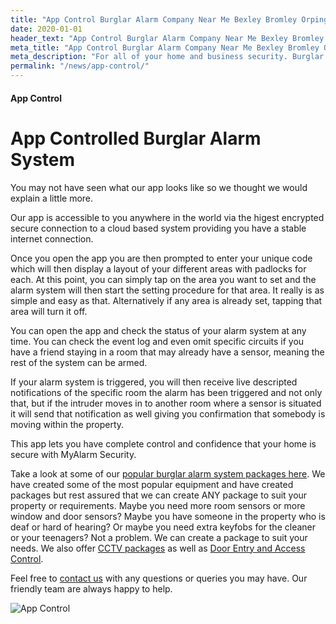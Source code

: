 ```yaml
---
title: "App Control Burglar Alarm Company Near Me Bexley Bromley Orpington"
date: 2020-01-01
header_text: "App Control Burglar Alarm Company Near Me Bexley Bromley Orpington"
meta_title: "App Control Burglar Alarm Company Near Me Bexley Bromley Orpington"
meta_description: "For all of your home and business security. Burglar Alarm Servicing, Burglar Alarm Installation, Alarm Battery and CCTV. Call 020 8302 4065 or email us."
permalink: "/news/app-control/"
---
```


#### App Control

# App Controlled Burglar Alarm System

You may not have seen what our app looks like so we thought we would explain a little more.

Our app is accessible to you anywhere in the world via the higest encrypted secure connection to a cloud based system providing you have a stable internet connection.

Once you open the app you are then prompted to enter your unique code which will then display a layout of your different areas with padlocks for each. At this point, you can simply tap on the area you want to set and the alarm system will then start the setting procedure for that area. It really is as simple and easy as that. Alternatively if any area is already set, tapping that area will turn it off.

You can open the app and check the status of your alarm system at any time. You can check the event log and even omit specific circuits if you have a friend staying in a room that may already have a sensor, meaning the rest of the system can be armed.

If your alarm system is triggered, you will then receive live descripted notifications of the specific room the alarm has been triggered and not only that, but if the intruder moves in to another room where a sensor is situated it will send that notification as well giving you confirmation that somebody is moving within the property.

This app lets you have complete control and confidence that your home is secure with MyAlarm Security.

Take a look at some of our [popular burglar alarm system packages here](../categories/burglar-alarms.php.html). We have created some of the most popular equipment and have created packages but rest assured that we can create ANY package to suit your property or requirements. Maybe you need more room sensors or more window and door sensors? Maybe you have someone in the property who is deaf or hard of hearing? Or maybe you need extra keyfobs for the cleaner or your teenagers? Not a problem. We can create a package to suit your needs. We also offer [CCTV packages](../categories/cctv.php.html) as well as [Door Entry and Access Control](../categories/access-control.php.html).

Feel free to [contact us](../contact.php.html) with any questions or queries you may have. Our friendly team are always happy to help.

![App Control](https://res.cloudinary.com/kbs/image/upload/vqffat6itovowu9wnoiy.jpg)